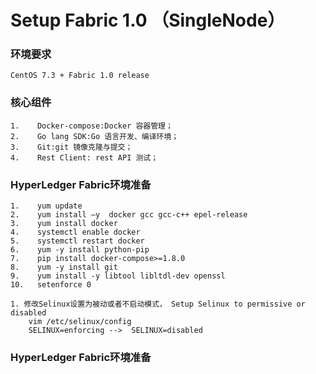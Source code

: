 # Setup  Fabric 1.0  （SingleNode）

### 环境要求

```
CentOS 7.3 + Fabric 1.0 release
```

### 核心组件

```
1.    Docker-compose:Docker 容器管理；   
2.    Go lang SDK:Go 语言开发、编译环境；     
3.    Git:git 镜像克隆与提交；     
4.    Rest Client: rest API 测试；
```

### HyperLedger Fabric环境准备

```
1.    yum update
2.    yum install –y  docker gcc gcc-c++ epel-release
3.    yum install docker
4.    systemctl enable docker
5.    systemctl restart docker
6.    yum -y install python-pip
7.    pip install docker-compose>=1.8.0
8.    yum -y install git
9.    yum install -y libtool libltdl-dev openssl
10.   setenforce 0
```

```
1. 修改Selinux设置为被动或者不启动模式， Setup Selinux to permissive or disabled
    vim /etc/selinux/config
    SELINUX=enforcing -->  SELINUX=disabled 
```

### HyperLedger Fabric环境准备



